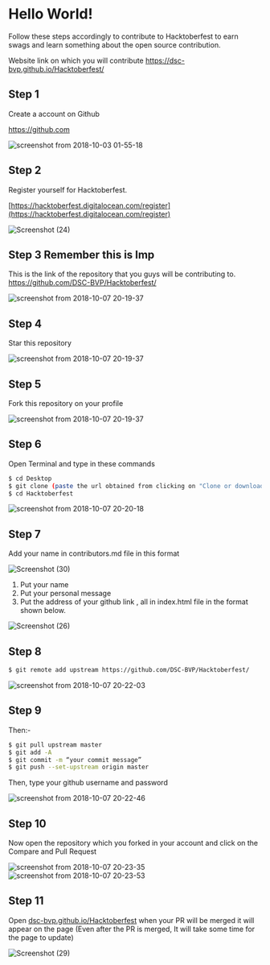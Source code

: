 # Hello World!
Follow these steps
accordingly to contribute to Hacktoberfest to earn swags and learn
something about the open source contribution.

Website link on which you will contribute
https://dsc-bvp.github.io/Hacktoberfest/

## Step 1 
Create a account on Github

https://github.com

![screenshot from 2018-10-03 01-55-18](https://user-images.githubusercontent.com/29003047/46375174-58228080-c6b0-11e8-9735-82645c2801f4.png)


## Step 2 
Register yourself for Hacktoberfest.

[https://hacktoberfest.digitalocean.com/register](https://hacktoberfest.digitalocean.com/register)

<!-- ![screenshot from 2018-10-03 02-00-08](https://user-images.githubusercontent.com/29003047/46375349-d8e17c80-c6b0-11e8-9380-0805b67a532f.png) -->

![Screenshot (24)](https://user-images.githubusercontent.com/31778302/65990265-e5a5d580-e4a8-11e9-8768-ca63fc4b33d0.png)


## Step 3 Remember this is Imp
This is the link of the repository that you guys will be contributing to.
https://github.com/DSC-BVP/Hacktoberfest/

![screenshot from 2018-10-07 20-19-37](https://user-images.githubusercontent.com/23727056/46583176-10b14100-ca70-11e8-9807-8dfa79167216.png)


## Step 4 
Star this repository

![screenshot from 2018-10-07 20-19-37](https://user-images.githubusercontent.com/23727056/46583188-5bcb5400-ca70-11e8-944e-15acfe5f5630.png)

## Step 5 
Fork this repository on your profile

![screenshot from 2018-10-07 20-19-37](https://user-images.githubusercontent.com/23727056/46583188-5bcb5400-ca70-11e8-944e-15acfe5f5630.png)


## Step 6 
Open Terminal and type in these commands
```bash
$ cd Desktop
$ git clone (paste the url obtained from clicking on "Clone or download" option on YOUR OWN PROFILE)
$ cd Hacktoberfest
```

![screenshot from 2018-10-07 20-20-18](https://user-images.githubusercontent.com/23727056/46583205-92a16a00-ca70-11e8-8437-5455cd21912b.png)


## Step 7 
Add your name in contributors.md file in this format
<!-- 
![screenshot from 2018-10-07 20-20-56](https://user-images.githubusercontent.com/23727056/46583219-cb414380-ca70-11e8-923c-c1a8044065e7.png) -->

![Screenshot (30)](https://user-images.githubusercontent.com/31778302/66143935-a355d300-e625-11e9-9a5a-0bbeb90d1bb7.png)

1. Put your name 
2. Put your personal message 
3. Put the address of your github link , all in index.html file in the format shown below.

<!-- ![screenshot from 2018-10-07 20-21-36](https://user-images.githubusercontent.com/23727056/46583221-cbd9da00-ca70-11e8-8b99-088b20ea4101.png) -->

![Screenshot (26)](https://user-images.githubusercontent.com/31778302/66140933-9387c000-e620-11e9-82d4-8afc0a7e0d39.png)

## Step 8
```bash
$ git remote add upstream https://github.com/DSC-BVP/Hacktoberfest/
```

![screenshot from 2018-10-07 20-22-03](https://user-images.githubusercontent.com/23727056/46583237-19564700-ca71-11e8-9e33-535294216c92.png)



## Step 9
Then:-
```bash
$ git pull upstream master
$ git add -A 
$ git commit -m “your commit message”
$ git push --set-upstream origin master
```
Then, type your github username and password

![screenshot from 2018-10-07 20-22-46](https://user-images.githubusercontent.com/23727056/46583252-57ec0180-ca71-11e8-80ff-f0b5d612c8c0.png)


## Step 10
Now open the repository which you forked in your account and click on the Compare and Pull Request

![screenshot from 2018-10-07 20-23-35](https://user-images.githubusercontent.com/23727056/46583255-6a663b00-ca71-11e8-8fc1-10652e0840da.png)
![screenshot from 2018-10-07 20-23-53](https://user-images.githubusercontent.com/23727056/46583256-6afed180-ca71-11e8-991c-534d642fc6af.png)


## Step 11
Open [dsc-bvp.github.io/Hacktoberfest](https://dsc-bvp.github.io/Hacktoberfest)
when your PR will be merged it will appear on the page (Even after the PR is merged, It will take some time for the page to update)

<!-- ![screenshot from 2018-10-07 20-24-55](https://user-images.githubusercontent.com/23727056/46583263-91bd0800-ca71-11e8-8dd7-4222ab74c9b7.png) -->

![Screenshot (29)](https://user-images.githubusercontent.com/31778302/66143934-a2bd3c80-e625-11e9-833d-910eff188a71.png)
